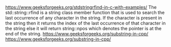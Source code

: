https://www.geeksforgeeks.org/stdstringrfind-in-c-with-examples/
The std::string::rfind is a string class member function that is used to search the last occurrence of any character in the string. If the character is present in the string then it returns the index of the last occurrence of that character in the string else it will return string::npos which denotes the pointer is at the end of the string.
https://www.geeksforgeeks.org/substring-in-cpp/
​
https://www.geeksforgeeks.org/substring-in-cpp/